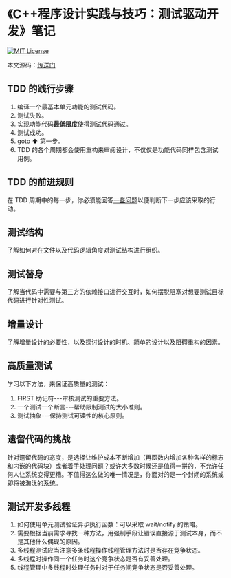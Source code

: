 # 《C++程序设计实践与技巧：测试驱动开发》笔记

[![MIT License][license-shield]][license-url]

[license-shield]: https://img.shields.io/github/license/HATTER-LONG/NoteBook_ModernCppProgrammingWithTDD.svg?style=flat
[license-url]:https://github.com/HATTER-LONG/NoteBook_ModernCppProgrammingWithTDD/blob/master/LICENSE

本文源码：[传送门](https://github.com/HATTER-LONG/TDD_Learning)

## TDD 的践行步骤

1. 编译一个最基本单元功能的测试代码。
2. 测试失败。
3. 实现功能代码**最低限度**使得测试代码通过。
4. 测试成功。
5. goto ⬆ 第一步。
6. TDD 的各个周期都会使用重构来审阅设计，不仅仅是功能代码同样包含测试用例。

## TDD 的前进规则

在 TDD 周期中的每一步，你必须能回答[一些问题](./03_测试驱动开发基础/README.md#tdd-的前进规则)以便判断下一步应该采取的行动。

## 测试结构

了解如何对在文件以及代码逻辑角度对测试结构进行组织。

## 测试替身

了解当代码中需要与第三方的依赖接口进行交互时，如何摆脱阻塞对想要测试目标代码进行针对性测试。

## 增量设计

了解增量设计的必要性，以及探讨设计的时机、简单的设计以及阻碍重构的因素。

## 高质量测试

学习以下方法，来保证高质量的测试：

1. FIRST 助记符---审核测试的重要方法。
2. 一个测试一个断言---帮助限制测试的大小准则。
3. 测试抽象---保持测试可读性的核心原则。

## 遗留代码的挑战

针对遗留代码的态度，是选择让维护成本不断增加（再函数内增加各种各样的标志和内嵌的代码块）或者着手处理问题？或许大多数时候还是值得一拼的，不允许任何人让系统变得更糟。不值得这么做的唯一情况是，你面对的是一个封闭的系统或即将被淘汰的系统。

## 测试开发多线程

1. 如何使用单元测试验证异步执行函数：可以采取 wait/notify 的策略。
2. 需要根据当前需求寻找一种方法，用强制手段让错误直接源于测试本身，而不是其他什么偶现的原因。
3. 多线程测试应当注意多条线程操作线程管理方法时是否存在竞争状态。
4. 多线程时操作同一个任务时这个竞争状态是否有妥善处理。
5. 线程管理中多线程时处理任务时对于任务间竞争状态是否妥善处理。
